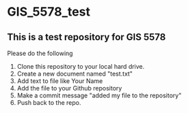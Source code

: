 # GIS_5578_test

## This is a test repository for GIS 5578

Please do the following
1. Clone this repository to your local hard drive.
1. Create a new document named "test.txt"
1. Add text to file like Your Name
1. Add the file to your Github repository
1. Make a commit message "added my file to the repository"
1. Push back to the repo.
